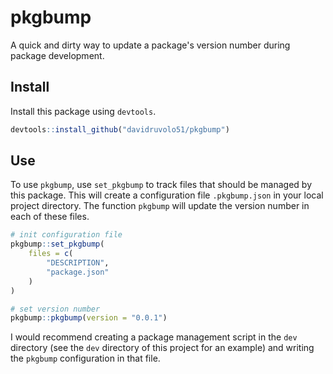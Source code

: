 # pkgbump

A quick and dirty way to update a package's version number during package development.

## Install

Install this package using `devtools`.

```r
devtools::install_github("davidruvolo51/pkgbump")
```

## Use

To use `pkgbump`, use `set_pkgbump` to track files that should be managed by this package. This will create a configuration file `.pkgbump.json` in your local project directory. The function `pkgbump` will update the version number in each of these files.

```r
# init configuration file
pkgbump::set_pkgbump(
    files = c(
        "DESCRIPTION",
        "package.json"
    )
)

# set version number
pkgbump::pkgbump(version = "0.0.1")
```

I would recommend creating a package management script in the `dev` directory (see the `dev` directory of this project for an example) and writing the `pkgbump` configuration in that file.